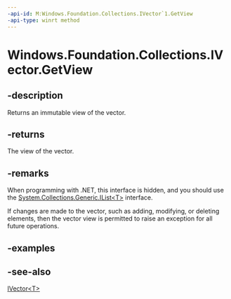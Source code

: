 ```yaml
---
-api-id: M:Windows.Foundation.Collections.IVector`1.GetView
-api-type: winrt method
---
```


<!-- Method syntax
public Windows.Foundation.Collections.IVectorView<T> GetView()
-->

# Windows.Foundation.Collections.IVector<T>.GetView

## -description
Returns an immutable view of the vector.

## -returns
The view of the vector.

## -remarks
When programming with .NET, this interface is hidden, and you should use the [System.Collections.Generic.IList\<T\>](/dotnet/api/system.collections.generic.ilist-1) interface.

If changes are made to the vector, such as adding, modifying, or deleting elements, then the vector view is permitted to raise an exception for all future operations.

## -examples

## -see-also
[IVector&lt;T&gt;](ivector_1.md)